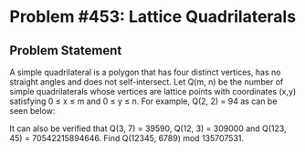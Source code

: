 # Problem #453: Lattice Quadrilaterals 

## Problem Statement 

A simple quadrilateral is a polygon that has four distinct vertices, has no straight angles and does not self-intersect.
Let Q(m, n) be the number of simple quadrilaterals whose vertices are lattice points with coordinates (x,y) satisfying 0 ≤ x ≤ m and 0 ≤ y ≤ n.
For example, Q(2, 2) = 94 as can be seen below:

It can also be verified that Q(3, 7) = 39590, Q(12, 3) = 309000 and Q(123, 45) = 70542215894646.
Find Q(12345, 6789) mod 135707531.
